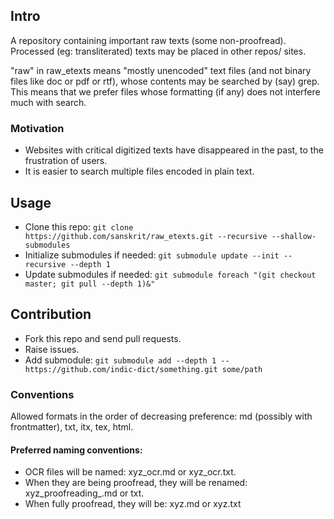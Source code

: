 ## Intro
A repository containing important raw texts (some non-proofread). Processed (eg: transliterated) texts may be placed in other repos/ sites.

"raw" in raw_etexts means "mostly unencoded" text files (and not binary files like doc or pdf or rtf), whose contents may be searched by (say) grep. This means that we prefer files whose formatting (if any) does not interfere much with search.

### Motivation
- Websites with critical digitized texts have disappeared in the past, to the frustration of users.
- It is easier to search multiple files encoded in plain text. 

## Usage
- Clone this repo: `git clone https://github.com/sanskrit/raw_etexts.git --recursive --shallow-submodules`
- Initialize submodules if needed: `git submodule update --init --recursive --depth 1`
- Update submodules if needed: `git submodule foreach "(git checkout master; git pull --depth 1)&"`

## Contribution
- Fork this repo and send pull requests.
- Raise issues.
- Add submodule: `git submodule add --depth 1 -- https://github.com/indic-dict/something.git some/path`

### Conventions
Allowed formats in the order of decreasing preference: md (possibly with frontmatter), txt, itx, tex, html.

#### Preferred naming conventions:

- OCR files will be named: xyz_ocr.md or xyz_ocr.txt. 
- When they are being proofread, they will be renamed: xyz_proofreading_.md or txt.
- When fully proofread, they will be: xyz.md or xyz.txt

